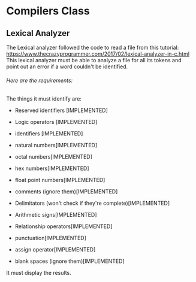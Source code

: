 # Compilers Class
## Lexical Analyzer
The Lexical analyzer followed the code to read a file from this tutorial:
https://www.thecrazyprogrammer.com/2017/02/lexical-analyzer-in-c.html
This lexical analyzer must be able to analyze a file for all its tokens and point out an error if a word couldn't be identified.

###### Here are the requirements:

The things it must identify are:
- Reserved identifiers [IMPLEMENTED]
- Logic operators [IMPLEMENTED]
- identifiers [IMPLEMENTED]

- natural numbers[IMPLEMENTED]
- octal numbers[IMPLEMENTED]
- hex numbers[IMPLEMENTED]
- float point numbers[IMPLEMENTED]
  
- comments (ignore them)[IMPLEMENTED]
- Delimitators (won't check if they're complete)[IMPLEMENTED]
- Arithmetic signs[IMPLEMENTED]
- Relationship operators[IMPLEMENTED]
- punctuation[IMPLEMENTED]
- assign operator[IMPLEMENTED]
- blank spaces (ignore them)[IMPLEMENTED]

It must display the results.
